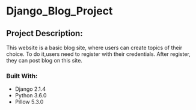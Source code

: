 # Django_Blog_Project

## Project Description:
This website is a basic blog site, where users can create topics of their choice. To do it,users need to register with their credentials. After register, they can post blog on this site.

### Built With:

* Django 2.1.4
* Python 3.6.0
* Pillow 5.3.0



